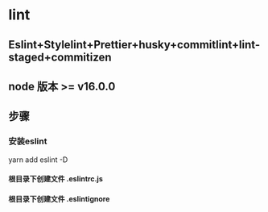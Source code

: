 # lint

## Eslint+Stylelint+Prettier+husky+commitlint+lint-staged+commitizen

## node 版本 >= v16.0.0
## 步骤

### 安装eslint
yarn add eslint -D
#### 根目录下创建文件 .eslintrc.js
#### 根目录下创建文件 .eslintignore







